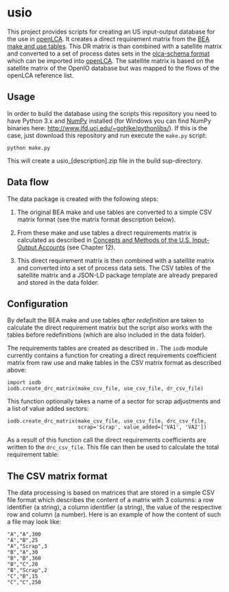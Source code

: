 usio
====
This project provides scripts for creating an US input-output database for the
use in [openLCA](http://www.openlca.org/). It creates a direct requirement 
matrix from the [BEA make and use tables](http://www.bea.gov/industry/io_benchmark.htm). 
This DR matrix is than combined with a satellite matrix and converted to a set of 
process dates sets in the [olca-schema format](https://github.com/GreenDelta/olca-schema) 
which can be imported into [openLCA](http://www.openlca.org/). The satellite 
matrix is based on the satellite matrix of the OpenIO database but was mapped 
to the flows of the openLCA reference list.


Usage
-----
In order to build the database using the scripts this repository you need to 
have Python 3.x and [NumPy](http://www.numpy.org/) installed (for Windows you 
can find NumPy binaries here: http://www.lfd.uci.edu/~gohlke/pythonlibs/). If
this is the case, just download this repository and run execute the `make.py` 
script:

    python make.py
    
This will create a usio\_[description].zip file in the build sup-directory.


Data flow
---------
The data package is created with the following steps:

1. The original BEA make and use tables are converted to a simple CSV matrix
format (see the matrix format description below).

2. From these make and use tables a direct requirements matrix is calculated
as described in [Concepts and Methods of the U.S. Input-Output Accounts][1] 
(see Chapter 12).

3. This direct requirement matrix is then combined with a satellite matrix
and converted into a set of process data sets. The CSV tables of the satellite
matrix and a JSON-LD package template are already prepared and stored in the 
data folder.

[1]:http://www.bea.gov/papers/pdf/IOmanual_092906.pdf "Karen J. Horowitz, Mark A. Planting: Concepts and Methods of the U.S. Input-Output Accounts. 2006"


Configuration
-------------
By default the BEA make and use tables _after redefinition_ are taken to 
calculate the direct requirement matrix but the script also works with the
tables before redefinitions (which are also included in the data folder). 


The requirements tables are created as described in 
. 
The `iodb` module currently contains a function for creating a direct 
requirements coefficient matrix from raw use and make tables in the CSV matrix
format as described above:

    import iodb    
    iodb.create_drc_matrix(make_csv_file, use_csv_file, dr_csv_file)
    
This function optionally takes a name of a sector for scrap adjustments and a
list of value added sectors:

    iodb.create_drc_matrix(make_csv_file, use_csv_file, drc_csv_file, 
                           scrap='Scrap', value_added=['VA1', 'VA2'])
                           
As a result of this function call the direct requirements coefficients are 
written to the `drc_csv_file`. This file can then be used to calculate the
total requirement table:


The CSV matrix format
---------------------
The data processing is based on matrices that are stored in a simple CSV file
format which describes the content of a matrix with 3 columns: a row identifier
(a string), a column identifier (a string), the value of the respective row
and column (a number). Here is an example of how the content of such a file may
look like:

    "A","A",300
    "A","B",25
    "A","Scrap",3
    "B","A",30
    "B","B",360
    "B","C",20
    "B","Scrap",2
    "C","B",15
    "C","C",250

